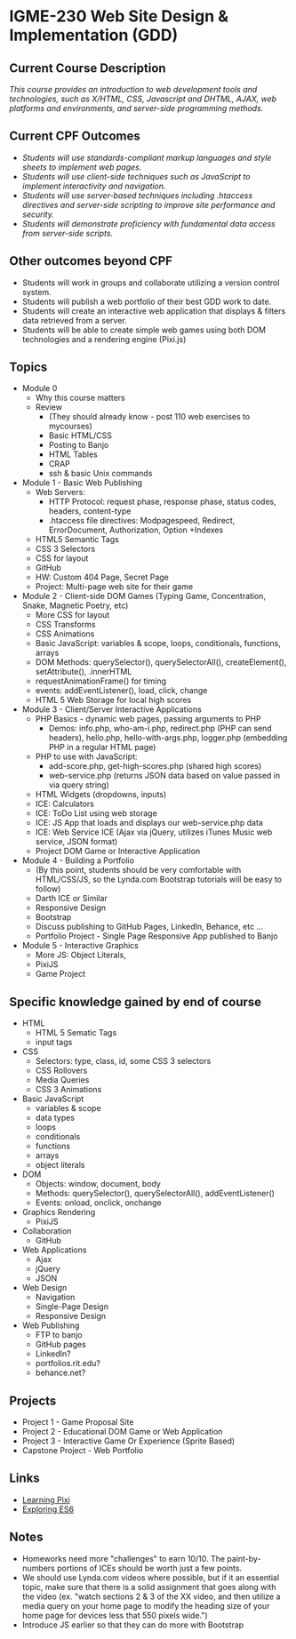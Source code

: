 # IGME-230 Web Site Design & Implementation (GDD)

## Current Course Description
*This course provides an introduction to web development tools and technologies, such as X/HTML, CSS, Javascript and DHTML, AJAX, web platforms and environments, and server-side programming methods.*

## Current CPF Outcomes
* *Students will use standards-compliant markup languages and style sheets to implement web pages.*
* *Students will use client-side techniques such as JavaScript to implement interactivity and navigation.*
* *Students will use server-based techniques including .htaccess directives and server-side scripting to improve site performance and security.*
* *Students will demonstrate proficiency with fundamental data access from server-side scripts.*

## Other outcomes beyond CPF
* Students will work in groups and collaborate utilizing a version control system.
* Students will publish a web portfolio of their best GDD work to date.
* Students will create an interactive web application that displays & filters data retrieved from a server.
* Students will be able to create simple web games using both DOM technologies and a rendering engine (Pixi.js)

## Topics
* Module 0
  * Why this course matters
  * Review
    * (They should already know - post 110 web exercises to mycourses)
    * Basic HTML/CSS
    * Posting to Banjo
    * HTML Tables
    * CRAP
    * ssh & basic Unix commands
* Module 1 - Basic Web Publishing
  * Web Servers:
    * HTTP Protocol: request phase, response phase, status codes, headers, content-type
    * .htaccess file directives: Modpagespeed, Redirect, ErrorDocument, Authorization, Option +Indexes
  * HTML5 Semantic Tags
  * CSS 3 Selectors
  * CSS for layout
  * GitHub
  * HW: Custom 404 Page, Secret Page
  * Project: Multi-page web site for their game
* Module 2 - Client-side DOM Games (Typing Game, Concentration, Snake, Magnetic Poetry, etc)
  * More CSS for layout
  * CSS Transforms
  * CSS Animations
  * Basic JavaScript: variables & scope, loops, conditionals, functions, arrays
  * DOM Methods: querySelector(), querySelectorAll(), createElement(), setAttribute(), .innerHTML
  * requestAnimationFrame() for timing
  * events: addEventListener(), load, click, change
  * HTML 5 Web Storage for local high scores
* Module 3 - Client/Server Interactive Applications
  * PHP Basics - dynamic web pages, passing arguments to PHP
    * Demos: info.php, who-am-i.php, redirect.php (PHP can send headers), hello.php, hello-with-args.php, logger.php (embedding PHP in a regular HTML page) 
  * PHP to use with JavaScript:
    * add-score.php, get-high-scores.php (shared high scores)
    * web-service.php (returns JSON data based on value passed in via query string)
  * HTML Widgets (dropdowns, inputs)
  * ICE: Calculators
  * ICE: ToDo List using web storage
  * ICE: JS App that loads and displays our web-service.php data
  * ICE: Web Service ICE (Ajax via jQuery, utilizes iTunes Music web service, JSON format)
  * Project DOM Game or Interactive Application
* Module 4 - Building a Portfolio
  * (By this point, students should be very comfortable with HTML/CSS/JS, so the Lynda.com Bootstrap tutorials will be easy to follow)
  * Darth ICE or Similar
  * Responsive Design
  * Bootstrap
  * Discuss publishing to GitHub Pages, LinkedIn, Behance, etc ...
  * Portfolio Project - Single Page Responsive App published to Banjo
* Module 5 - Interactive Graphics
  * More JS: Object Literals, 
  * PixiJS
  * Game Project

## Specific knowledge gained by end of course
* HTML
  * HTML 5 Sematic Tags
  * input tags
* CSS
  * Selectors: type, class, id, some CSS 3 selectors
  * CSS Rollovers
  * Media Queries
  * CSS 3 Animations
* Basic JavaScript
  * variables & scope
  * data types
  * loops
  * conditionals
  * functions
  * arrays
  * object literals
* DOM
  * Objects: window, document, body
  * Methods: querySelector(), querySelectorAll(), addEventListener()
  * Events: onload, onclick, onchange
* Graphics Rendering
  * PixiJS
* Collaboration
  * GitHub
* Web Applications
  * Ajax
  * jQuery
  * JSON
* Web Design
  * Navigation
  * Single-Page Design
  * Responsive Design
* Web Publishing
  * FTP to banjo
  * GitHub pages
  * LinkedIn?
  * portfolios.rit.edu?
  * behance.net?

## Projects
* Project 1 - Game Proposal Site
* Project 2 - Educational DOM Game or Web Application
* Project 3 - Interactive Game Or Experience (Sprite Based)
* Capstone Project - Web Portfolio

## Links
* [Learning Pixi](https://github.com/kittykatattack/learningPixi)
* [Exploring ES6](http://exploringjs.com/es6/index.html)

## Notes
* Homeworks need more "challenges" to earn 10/10. The paint-by-numbers portions of ICEs should be worth just a few points.
* We should use Lynda.com videos where possible, but if it an essential topic, make sure that there is a solid assignment that goes along with the video (ex. "watch sections 2 & 3 of the XX video, and then utilize a media query on your home page to modify the heading size of your home page for devices less that 550 pixels wide.")
* Introduce JS earlier so that they can do more with Bootstrap
